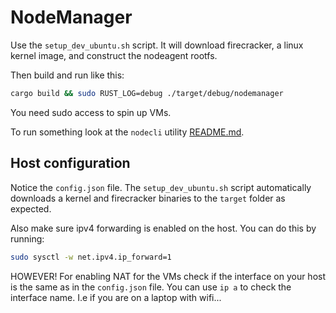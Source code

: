 # NodeManager

Use the `setup_dev_ubuntu.sh` script. It will download firecracker, a linux kernel image, and construct the nodeagent rootfs.

Then build and run like this:
```bash
cargo build && sudo RUST_LOG=debug ./target/debug/nodemanager
```

You need sudo access to spin up VMs.

To run something look at the `nodecli` utility [README.md](../nodecli/README.md).


## Host configuration

Notice the `config.json` file. The `setup_dev_ubuntu.sh` script automatically downloads a kernel and firecracker binaries to the `target` folder as expected.

Also make sure ipv4 forwarding is enabled on the host. You can do this by running:
```bash
sudo sysctl -w net.ipv4.ip_forward=1
```

HOWEVER! For enabling NAT for the VMs check if the interface on your host is the same as in the `config.json` file.
You can use `ip a` to check the interface name. I.e if you are on a laptop with wifi...
